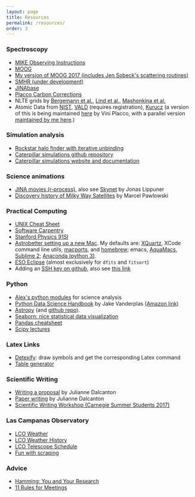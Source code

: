 ```yaml
---
layout: page
title: Resources
permalink: /resources/
order: 3
---
```


### Spectroscopy
* [MIKE Observing Instructions](https://github.com/alexji/mikerun)
* [MOOG](http://www.as.utexas.edu/~chris/moog.html)
* [My version of MOOG 2017 (includes Jen Sobeck's scattering routines)](https://github.com/alexji/moog17scat)
* [SMHR (under development)](https://github.com/andycasey/smhr)
* [JINAbase](http://jinabase.pythonanywhere.com/)
* [Placco Carbon Corrections](http://vplacco.pythonanywhere.com/)
* NLTE grids by [Bergemann et al.](http://nlte.mpia.de/), [Lind et al.](http://inspect-stars.com/), [Mashonkina et al.](http://spectrum.inasan.ru/nLTE/)
* Atomic Data from [NIST](https://physics.nist.gov/PhysRefData/ASD/lines_form.html), [VALD](http://vald.astro.univie.ac.at/~vald3/php/vald.php) (requires registration), [Kurucz](http://kurucz.harvard.edu/linelists.html) (a version of this is being maintained [here](https://github.com/vmplacco/linemake) by Vini Placco, with a parallel version [maintained by me here](https://github.com/alexji/linemake).)

### Simulation analysis
* [Rockstar halo finder with iterative unbinding](https://bitbucket.org/alexji/rockstar)
* [Caterpillar simulations github repository](https://github.com/caterpillarproject/)
* [Caterpillar simulations website and documentation](http://www.caterpillarproject.org/)

### Science animations
* [JINA movies (r-process)](http://www.jinaweb.org/html/movies.html), also see [Skynet](http://jonaslippuner.com/research/skynet/) by Jonas Lippuner
* [Discovery history of Milky Way Satellites](http://marcelpawlowski.com/wp-content/uploads3/MWsatellites_discoveries.mp4) by Marcel Pawlowski

### Practical Computing
* [UNIX Cheat Sheet](/UNIXCheatSheet.pdf)
* [Software Carpentry](https://software-carpentry.org/)
* [Stanford Physics 91SI](https://web.stanford.edu/class/physics91SI/cgi-bin/?page_id=13)
* [Astrobetter setting up a new Mac](http://www.astrobetter.com/wiki/Setup+a+New+Mac+for+Astronomy). My defaults are: [XQuartz](https://www.xquartz.org/), XCode command line utils, [macports](https://www.macports.org/), and [homebrew](https://brew.sh/); emacs, [AquaMacs](http://aquamacs.org/), [Sublime 2](https://www.sublimetext.com/2); [Anaconda (python 3)](https://conda.io/docs/user-guide/install/download.html).
* [ESO Eclipse](https://www.eso.org/sci/software/eclipse/) (almost exclusively for `dfits` and `fitsort`)
* Adding an [SSH key on github](https://help.github.com/articles/generating-a-new-ssh-key-and-adding-it-to-the-ssh-agent/), also see [this link](https://www.digitalocean.com/community/tutorials/how-to-configure-ssh-key-based-authentication-on-a-linux-server)

### Python
* [Alex's python modules](https://github.com/alexji/alexmods) for science analysis
* [Python Data Science Handbook](https://github.com/jakevdp/PythonDataScienceHandbook) by Jake Vanderplas [(Amazon link)](https://www.amazon.com/_/dp/1491912057)
* [Astropy](http://www.astropy.org/) (and [github repo](https://github.com/astropy/astropy)).
* [Seaborn: nice statistical data visualization](https://seaborn.pydata.org/)
* [Pandas cheatsheet](https://nbviewer.jupyter.org/github/groverpr/learn_python_libraries/blob/master/pandas/pandas_cheatsheet.ipynb)
* [Scipy lectures](https://www.scipy-lectures.org/)

### Latex Links
* [Detexify](http://detexify.kirelabs.org/classify.html): draw symbols and get the corresponding Latex command
* [Table generator](https://www.tablesgenerator.com/)

### Scientific Writing
* [Writing a proposal](http://blogs.discovermagazine.com/cosmicvariance/2012/01/24/unsolicited-advice-xiii-how-to-craft-a-well-argued-proposal/#.WmPV_lQ-fMV) by Julianne Dalcanton
* [Paper writing](https://lavinia.as.arizona.edu/~gbesla/ASTR_520_Spring2017_files/Lecture21.pdf) by Julianne Dalcanton
* [Scientific Writing Workshop (Carnegie Summer Students 2017)](/scientific-writing-summer2017.pdf)

### Las Campanas Observatory
* [LCO Weather](http://weather.lco.cl/)
* [LCO Weather History](http://weather.lco.cl/clima/weather/Magellan/weathercalendar.html)
* [LCO Telescope Schedule](http://www.lco.cl/telescopes-information/telescope-schedules/)
* [Fun with scraping](https://github.com/alexji/scrapetelescopeschedule)

### Advice
* [Hamming: You and Your Research](http://www.cs.virginia.edu/~robins/YouAndYourResearch.html)
* [11 Rules for Meetings](https://www.nature.com/articles/d41586-019-02295-z?utm_source=twitter&utm_medium=social&utm_content=organic&utm_campaign=NGMT_2_JNC_Nature)
